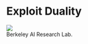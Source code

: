 # Exploit Duality

![](http://bair.berkeley.edu/blog/assets/BAIR_Logo.png)<br>
Berkeley AI Research Lab.